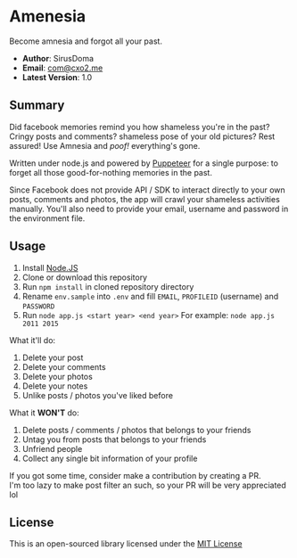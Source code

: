 # Amenesia #
Become amnesia and forgot all your past.

- **Author**: SirusDoma
- **Email**: com@cxo2.me
- **Latest Version**: 1.0

## Summary ##

Did facebook memories remind you how shameless you're in the past?
Cringy posts and comments? shameless pose of your old pictures? Rest assured! Use Amnesia and *poof!* everything's gone.

Written under node.js and powered by [Puppeteer](https://github.com/GoogleChrome/puppeteer) for a single purpose: to forget all those good-for-nothing memories in the past.  

Since Facebook does not provide API / SDK to interact directly to your own posts, comments and photos, the app will crawl your shameless activities manually. You'll also need to provide your email, username and password in the environment file.

## Usage ##

1. Install [Node.JS](https://nodejs.org/)
2. Clone or download this repository
3. Run `npm install` in cloned repository directory
4. Rename `env.sample` into `.env` and fill `EMAIL`, `PROFILEID` (username) and `PASSWORD`
5. Run `node app.js <start year> <end year>`
    For example: `node app.js 2011 2015`

What it'll do:
1. Delete your post
2. Delete your comments
3. Delete your photos
4. Delete your notes
5. Unlike posts / photos you've liked before

What it **WON'T** do:
1. Delete posts / comments / photos that belongs to your friends
2. Untag you from posts that belongs to your friends
3. Unfriend people
4. Collect any single bit information of your profile

If you got some time, consider make a contribution by creating a PR.  
I'm too lazy to make post filter an such, so your PR will be very appreciated lol

## License ##

This is an open-sourced library licensed under the [MIT License](http://github.com/SirusDoma/Amnesia/blob/master/LICENSE)
